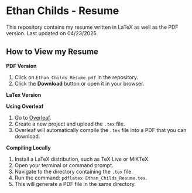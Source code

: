# Ethan Childs - Resume

This repository contains my resume written in LaTeX as well as the PDF version. Last updated on 04/23/2025.

## How to View my Resume

**PDF Version**
1. Click on `Ethan_Childs_Resume.pdf` in the repository.
2. Click the **Download** button or open it in your browser.

**LaTex Version**

**Using Overleaf**
1. Go to [Overleaf](https://www.overleaf.com).
2. Create a new project and upload the `.tex` file.
3. Overleaf will automatically compile the `.tex` file into a PDF that you can download.

**Compiling Locally**
1. Install a LaTeX distribution, such as TeX Live or MiKTeX.
2. Open your terminal or command prompt.
3. Navigate to the directory containing the `.tex` file.
4. Run the command: `pdflatex Ethan_Childs_Resume.tex`. 
5. This will generate a PDF file in the same directory.
